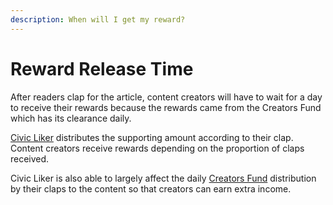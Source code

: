 ```yaml
---
description: When will I get my reward?
---
```


# Reward Release Time

After readers clap for the article, content creators will have to wait for a day to receive their rewards because the rewards came from the Creators Fund which has its clearance daily.

[Civic Liker](../../civic-liker/) distributes the supporting amount according to their clap. Content creators receive rewards depending on the proportion of claps received.

Civic Liker is also able to largely affect the daily [Creators Fund](../../civic-liker/creators-fund.md) distribution by their claps to the content so that creators can earn extra income.

